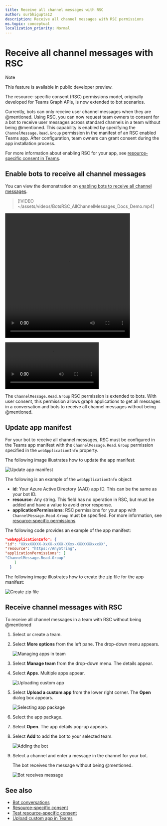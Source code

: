 ```yaml
---
title: Receive all channel messages with RSC
author: surbhigupta12
description: Receive all channel messages with RSC permissions
ms.topic: conceptual
localization_priority: Normal
---
```


# Receive all channel messages with RSC

> [!NOTE]
> This feature is available in public developer preview.

The resource-specific consent (RSC) permissions model, originally developed for Teams Graph APIs, is now extended to bot scenarios.

Currently, bots can only receive user channel messages when they are @mentioned. Using RSC, you can now request team owners to consent for a bot to receive user messages across standard channels in a team without being @mentioned. This capability is enabled by specifying the `ChannelMessage.Read.Group` permission in the manifest of an RSC enabled Teams app. After configuration, team owners can grant consent during the app installation process.

For more information about enabling RSC for your app, see [resource-specific consent in Teams](/microsoftteams/platform/graph-api/rsc/resource-specific-consent#update-your-teams-app-manifest).

## Enable bots to receive all channel messages

You can view the demonstration on [enabling bots to receive all channel messages](~/assets/videos/BotsRSC_AllChannelMessages_Docs_Demo.mp4).

> [!VIDEO ~/assets/videos/BotsRSC_AllChannelMessages_Docs_Demo.mp4]

<video width="400" height="400" controls>
  <source src="~/assets/videos/BotsRSC_AllChannelMessages_Docs_Demo.mp4" type="video/mp4">
</video>

![](~/assets/videos/BotsRSC_AllChannelMessages_Docs_Demo.mp4)

The `ChannelMessage.Read.Group` RSC permission is extended to bots. With user consent, this permission allows graph applications to get all messages in a conversation and bots to receive all channel messages without being @mentioned.

## Update app manifest

For your bot to receive all channel messages, RSC must be configured in the Teams app manifest with the `ChannelMessage.Read.Group` permission specified in the `webApplicationInfo` property.

The following image illustrates how to update the app manifest:

![Update app manifest](~/bots/how-to/conversations/Media/appmanifest.png)

The following is an example of the `webApplicationInfo` object:

* **id**: Your Azure Active Directory (AAD) app ID. This can be the same as your bot ID.
* **resource**: Any string. This field has no operation in RSC, but must be added and have a value to avoid error response.
* **applicationPermissions**: RSC permissions for your app with `ChannelMessage.Read.Group` must be specified. For more information, see [resource-specific permissions](/microsoftteams/platform/graph-api/rsc/resource-specific-consent#resource-specific-permissions).

The following code provides an example of the app manifest:

```json
"webApplicationInfo": {
"id": "XXxxXXXXX-XxXX-xXXX-XXxx-XXXXXXXxxxXX",
"resource": "https://AnyString",
"applicationPermissions": [
"ChannelMessage.Read.Group"
    ]
  }
```

The following image illustrates how to create the zip file for the app manifest:

![Create zip file](~/bots/how-to/conversations/Media/createzipfile.png)

## Receive channel messages with RSC

To receive all channel messages in a team with RSC without being @mentioned

1. Select or create a team.
1. Select **More options** from the left pane. The drop-down menu appears.

    ![Managing apps in team](~/bots/how-to/conversations/Media/managingteam.png)

1. Select **Manage team** from the drop-down menu. The details appear.
1. Select **Apps**. Multiple apps appear.

    ![Uploading custom app](~/bots/how-to/conversations/Media/uploadingcustomapp.png)

1. Select **Upload a custom app** from the lower right corner. The **Open** dialog box appears.

    ![Selecting app package](~/bots/how-to/conversations/Media/selectapppackage.png)

1. Select the app package.
1. Select **Open**. The app details pop-up appears.
1. Select **Add** to add the bot to your selected team.

    ![Adding the bot](~/bots/how-to/conversations/Media/addingbot.png)

1. Select a channel and enter a message in the channel for your bot.

    The bot receives the message without being @mentioned.

    ![Bot receives message](~/bots/how-to/conversations/Media/botreceivingmessage.png)

## See also

* [Bot conversations](/microsoftteams/platform/bots/how-to/conversations/conversation-basics)
* [Resource-specific consent](/microsoftteams/resource-specific-consent)
* [Test resource-specific consent](/microsoftteams/platform/graph-api/rsc/test-resource-specific-consent)
* [Upload custom app in Teams](~/concepts/deploy-and-publish/apps-upload.md)
